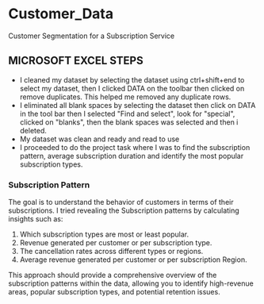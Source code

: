 # Customer_Data
Customer Segmentation for a Subscription Service

## MICROSOFT EXCEL STEPS
- I cleaned my dataset by selecting the dataset using ctrl+shift+end to select my dataset, then I clicked DATA on the toolbar then clicked on remove duplicates. This helped me removed any duplicate rows.
- I eliminated all blank spaces by selecting the dataset then click on DATA in the tool bar then I selected "Find and select", look for "special", clicked on "blanks", then the blank spaces was selected and then i deleted.
- My dataset was clean and ready and read to use
- I proceeded to do the project task where I was to find the subscription pattern, average subscription duration and identify the most popular
subscription types.


### Subscription Pattern

The goal is to understand the behavior of customers in terms of their subscriptions. I tried revealing the Subscription patterns by calculating insights such as:
  1. Which subscription types are most or least popular.
  2. Revenue generated per customer or per subscription type.
  3. The cancellation rates across different types or regions.
  4. Average revenue generated per customer or per subscription Region.

This approach should provide a comprehensive overview of the subscription patterns within the data, allowing you to identify high-revenue areas, popular subscription types, and potential retention issues.




